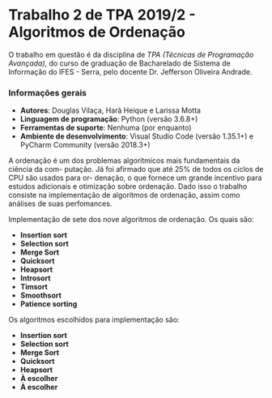 # Trabalho 2 de TPA 2019/2 - Algoritmos de Ordenação

O trabalho em questão é da disciplina de *TPA (Técnicas de Programação Avançada)*, do curso de graduação de Bacharelado de Sistema de Informação do IFES - Serra, pelo docente Dr. Jefferson Oliveira Andrade.

### Informações gerais
- **Autores**: Douglas Vilaça, Harã Heique e Larissa Motta
- **Linguagem de programação**: Python (versão 3.6.8+)
- **Ferramentas de suporte**: Nenhuma (por enquanto)
- **Ambiente de desenvolvimento**: Visual Studio Code (versão 1.35.1+) e PyCharm Community (versão 2018.3+)

A ordenação é um dos problemas algorı́tmicos mais fundamentais da ciência da com-
putação. Já foi afirmado que até 25% de todos os ciclos de CPU são usados para or-
denação, o que fornece um grande incentivo para estudos adicionais e otimização sobre
ordenação. Dado isso o trabalho consiste na implementação de algoritmos de ordenação, assim como análises de suas perfomances.

Implementação de sete dos nove algoritmos de ordenação. Os quais são:
- **Insertion sort**
- **Selection sort**
- **Merge Sort**
- **Quicksort**
- **Heapsort**
- **Introsort**
- **Timsort**
- **Smoothsort**
- **Patience sorting**

Os algoritmos escolhidos para implementação são:
- **Insertion sort**
- **Selection sort**
- **Merge Sort**
- **Quicksort**
- **Heapsort**
- **À escolher**
- **À escolher**

